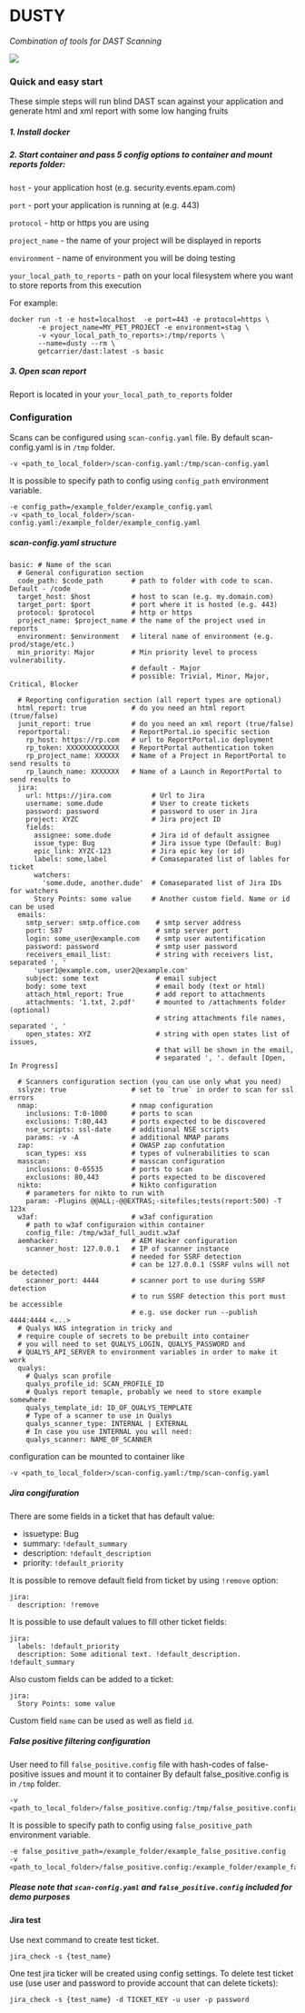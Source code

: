 # DUSTY 
*Combination of tools for DAST Scanning*

[![](https://dockerbuildbadges.quelltext.eu/status.svg?organization=getcarrier&repository=dast)](https://hub.docker.com/r/getcarrier/dast/builds/)

### Quick and easy start
These simple steps will run blind DAST scan against your application and generate html and xml report with some low hanging fruits

##### 1. Install docker
 
##### 2. Start container and pass 5 config options to container and mount reports folder:

`host` - your application host (e.g. security.events.epam.com)

`port` - port your application is running at (e.g. 443)

`protocol` - http or https you are using

`project_name` - the name of your project will be displayed in reports

`environment` - name of environment you will be doing testing

`your_local_path_to_reports` - path on your local filesystem where you want to store reports from this execution

For example:

``` 
docker run -t -e host=localhost  -e port=443 -e protocol=https \
       -e project_name=MY_PET_PROJECT -e environment=stag \
       -v <your_local_path_to_reports>:/tmp/reports \
       --name=dusty --rm \
       getcarrier/dast:latest -s basic
```

##### 3. Open scan report
Report is located in your `your_local_path_to_reports` folder

### Configuration
Scans can be configured using `scan-config.yaml` file.
By default scan-config.yaml is in `/tmp` folder.
```
-v <path_to_local_folder>/scan-config.yaml:/tmp/scan-config.yaml
```
It is possible to specify path to config using `config_path` environment variable.
```
-e config_path=/example_folder/example_config.yaml
-v <path_to_local_folder>/scan-config.yaml:/example_folder/example_config.yaml
``` 

##### scan-config.yaml structure
```
basic: # Name of the scan
  # General configuration section
  code_path: $code_path       # path to folder with code to scan. Default - /code
  target_host: $host          # host to scan (e.g. my.domain.com)
  target_port: $port          # port where it is hosted (e.g. 443)
  protocol: $protocol         # http or https
  project_name: $project_name # the name of the project used in reports
  environment: $environment   # literal name of environment (e.g. prod/stage/etc.)
  min_priority: Major         # Min priority level to process vulnerability.
                              # default - Major
                              # possible: Trivial, Minor, Major, Critical, Blocker
  
  # Reporting configuration section (all report types are optional)
  html_report: true           # do you need an html report (true/false)
  junit_report: true          # do you need an xml report (true/false)
  reportportal:               # ReportPortal.io specific section
    rp_host: https://rp.com   # url to ReportPortal.io deployment 
    rp_token: XXXXXXXXXXXXX   # ReportPortal authentication token
    rp_project_name: XXXXXX   # Name of a Project in ReportPortal to send results to
    rp_launch_name: XXXXXXX   # Name of a Launch in ReportPortal to send results to
  jira:
    url: https://jira.com          # Url to Jira
    username: some.dude            # User to create tickets
    password: password             # password to user in Jira
    project: XYZC                  # Jira project ID
    fields:
      assignee: some.dude          # Jira id of default assignee
      issue_type: Bug              # Jira issue type (Default: Bug)
      epic_link: XYZC-123          # Jira epic key (or id)
      labels: some,label           # Comaseparated list of lables for ticket
      watchers: 
        'some.dude, another.dude'  # Comaseparated list of Jira IDs for watchers      
      Story Points: some value     # Another custom field. Name or id can be used
  emails:
    smtp_server: smtp.office.com    # smtp server address
    port: 587                       # smtp server port
    login: some_user@example.com    # smtp user autentification
    password: password              # smtp user password
    receivers_email_list:           # string with receivers list, separated ', '
      'user1@example.com, user2@example.com' 
    subject: some text              # email subject
    body: some text                 # email body (text or html)
    attach_html_report: True        # add report to attachments
    attachments: '1.txt, 2.pdf'     # mounted to /attachments folder (optional)
                                    # string attachments file names, separated ', '
    open_states: XYZ                # string with open states list of issues,
                                    # that will be shown in the email,
                                    # separated ', '. default [Open, In Progress]
      
  # Scanners configuration section (you can use only what you need)
  sslyze: true                # set to `true` in order to scan for ssl errors
  nmap:                       # nmap configuration
    inclusions: T:0-1000      # ports to scan
    exclusions: T:80,443      # ports expected to be discovered 
    nse_scripts: ssl-date     # additional NSE scripts 
    params: -v -A             # additional NMAP params
  zap:                        # OWASP zap confutation
    scan_types: xss           # types of vulnerabilities to scan
  masscan:                    # masscan configuration
    inclusions: 0-65535       # ports to scan
    exclusions: 80,443        # ports expected to be discovered
  nikto:                      # Nikto configuration
    # parameters for nikto to run with
    param: -Plugins @@ALL;-@@EXTRAS;-sitefiles;tests(report:500) -T 123x
  w3af:                       # w3af configuration
    # path to w3af configuraion within container
    config_file: /tmp/w3af_full_audit.w3af
  aemhacker:                  # AEM Hacker configuration
    scanner_host: 127.0.0.1   # IP of scanner instance
                              # needed for SSRF detection
                              # can be 127.0.0.1 (SSRF vulns will not be detected)
    scanner_port: 4444        # scanner port to use during SSRF detection
                              # to run SSRF detection this port must be accessible
                              # e.g. use docker run --publish 4444:4444 <...>
  # Qualys WAS integration in tricky and 
  # require couple of secrets to be prebuilt into container
  # you will need to set QUALYS_LOGIN, QUALYS_PASSWORD and
  # QUALYS_API_SERVER to environment variables in order to make it work  
  qualys:
    # Qualys scan profile
    qualys_profile_id: SCAN_PROFILE_ID 
    # Qualys report temaple, probably we need to store example somewhere
    qualys_template_id: ID_OF_QUALYS_TEMPLATE 
    # Type of a scanner to use in Qualys
    qualys_scanner_type: INTERNAL | EXTERNAL 
    # In case you use INTERNAL you will need:
    qualys_scanner: NAME_OF_SCANNER
```
configuration can be mounted to container like 
```
-v <path_to_local_folder>/scan-config.yaml:/tmp/scan-config.yaml
```

##### Jira congifuration
There are some fields in a ticket that has default value:
- issuetype: Bug
- summary: `!default_summary`
- description: `!default_description`
- priority: `!default_priority`

It is possible to remove default field from ticket by using `!remove` option:
```  
jira:
  description: !remove
```
It is possible to use default values to fill other ticket fields:
```  
jira:
  labels: !default_priority
  description: Some aditional text. !default_description. !default_summary
```
Also custom fields can be added to a ticket:
```  
jira:
  Story Points: some value
```
Custom field `name` can be used as well as field `id`.

##### False positive filtering configuration
User need to fill `false_positive.config` file with hash-codes of false-positive issues and mount it to container
By default false_positive.config is in `/tmp` folder.
```
-v <path_to_local_folder>/false_positive.config:/tmp/false_positive.config
```
It is possible to specify path to config using `false_positive_path` environment variable. 
```
-e false_positive_path=/example_folder/example_false_positive.config
-v <path_to_local_folder>/false_positive.config:/example_folder/example_false_positive.config
```

##### Please note that `scan-config.yaml` and `false_positive.config` included for demo purposes

#### Jira test
Use next command to create test ticket.
```
jira_check -s {test_name}
```
One test jira ticker will be created using config settings.
To delete test ticket use (use user and password to provide account that can delete tickets):
```
jira_check -s {test_name} -d TICKET_KEY -u user -p password
```